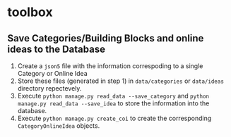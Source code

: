 # toolbox
## Save Categories/Building Blocks and online ideas to the Database
1. Create a `json5` file with the information correspoding to a single Category or Online Idea
2. Store these files (generated in step 1) in `data/categories` or `data/ideas` directory repectevely.
3. Execute `python manage.py read_data --save_category` and `python manage.py read_data --save_idea` to store the information into the database.
3. Execute `python manage.py create_coi` to create the corresponding `CategoryOnlineIdea` objects. 


